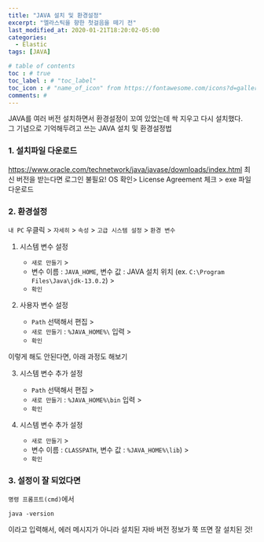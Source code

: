 ```yaml
---
title: "JAVA 설치 및 환경설정"
excerpt: "엘라스틱을 향한 첫걸음을 떼기 전"
last_modified_at: 2020-01-21T18:20:02-05:00
categories:
  - Elastic
tags: [JAVA]

# table of contents
toc : # true
toc_label : # "toc_label"
toc_icon : # "name_of_icon" from https://fontawesome.com/icons?d=gallery&s=solid&m=free
comments: # 
---
```





JAVA를 여러 버전 설치하면서  환경설정이 꼬여 있었는데 싹 지우고 다시 설치했다.  
그 기념으로 기억해두려고 쓰는 JAVA 설치 및 환경설정법



### 1. 설치파일 다운로드
https://www.oracle.com/technetwork/java/javase/downloads/index.html
최신 버전을 받는다면 로그인 불필요!
OS 확인> License Agreement 체크 > exe 파일 다운로드



### 2. 환경설정
`내 PC` 우클릭 > `자세히` > `속성` > `고급 시스템 설정` > `환경 변수`

1. 시스템 변수 설정 
   - `새로 만들기` > 
   - 변수 이름 : `JAVA_HOME`, 변수 값 : JAVA 설치 위치 (ex. `C:\Program Files\Java\jdk-13.0.2`) > 
   - `확인`

2. 사용자 변수 설정 
   - `Path` 선택해서 편집 >
   - `새로 만들기` : `%JAVA_HOME%\` 입력 >
   - `확인`

이렇게 해도 안된다면, 아래 과정도 해보기

3. 시스템 변수 추가 설정
   - `Path` 선택해서 편집 >
   - `새로 만들기` : `%JAVA_HOME%\bin` 입력 > 
   - `확인`

4. 시스템 변수 추가 설정
   - `새로 만들기` >
   - 변수 이름 : `CLASSPATH`, 변수 값 : `%JAVA_HOME%\lib`) > 
   - `확인`



### 3. 설정이 잘 되었다면
`명령 프롬프트(cmd)`에서 
```
java -version
```
이라고 입력해서, 에러 메시지가 아니라 설치된 자바 버전 정보가 쭉 뜨면 잘 설치된 것!
